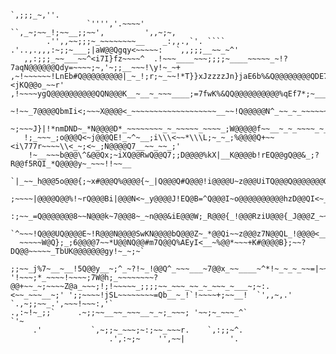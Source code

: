 <!--
**alessbell/alessbell** is a ✨ _special_ ✨ repository because its `README.md` (this file) appears on your GitHub profile.

Here are some ideas to get you started:

- 🔭 I’m currently working on ...
- 🌱 I’m currently learning ...
- 👯 I’m looking to collaborate on ...
- 🤔 I’m looking for help with ...
- 💬 Ask me about ...
- 📫 How to reach me: ...
- 😄 Pronouns: ...
- ⚡ Fun fact: ...
-->
```
                                                                  `,;;;_~,''.                       
                 `'''','.~~~~'                               ``,_~;~~_!;~~__;;~~',         ',,~;~,  
        .'',,~~;;;~_~~~~~~~~__    _:,,.,`'. ```` .'..,.,,,:~;;~___;|aW@@Qgqy<~~~~~:   `,,;;;__~~_~^'
   ,,:;;;_~~___~~^<i7I}fz~~~~^  .!~~~____~~~;;;;~____~~~~~_~!?7aqN@@@@@@Qdy=~~~~;~,'~;;__~~~!\y!~_~+
,~!~~~~~~!LnEb#Q@@@@@@@@@|_~_!;r;~_~~!*T}}xJzzzzJn}jaE6b%&Q@@@@@@@@QDE7+~__~~;^;,_;;~~_~<jKQ@@o_~~r'
,!~~~~ygQ@@@@@@@@@@QQN@@@K__~__~_~~~____;=7fwK%&QQ@@@@@@@@@@%qEf7*;~___~~~~~~___~~__^IKQ@@@@@Q~_~;, 
 ~!~~_7@@@@QbmIi<;~~~X@@@@<_~~~~~~~~~~~~~~~~~~~__~~!Q@@@@@N^_~~_~_~~~~~~~~~~~~~~~_=A@@@@@@@@@*~~~!  
  ~;~~~J}|!*nmDND~_*N@@@@D*_~~~~~~~~_~_~~~~~_~~~~_;W@@@@@f~~__~_~_~~~~_~_~~~~_~~~j@@@@@Rz;^\*_~~!`  
   !;_~~~_;o@@@Q<~j@@@QE!_~^~__;i\\\<~~*\\\L;~_~_;%@@@@Q+~~<i\777r~~~~\\<_~;<~_;N@@@@Q7__~~_~~_;'   
    !~__~~~b@@@\^&@@Qx;~iXQ@@RwQ@@Q7;;D@@@@%kX|__K@@@@b!rEQ@@gQ@@&_;?R@@f5RQI_*Q@@@@y~_~~~!!~~__    
    `|_~~_h@@@5o@@@{;~x#@@@Q%@@@@{~_|Q@@@Q#Q@@@!i@@@@U~z@@@UiTQ@@@Q@@@@@@@Qz_;d@@@@@@%y^___~;~,     
    ;~~~~|@@@@Q@@%!~rQ@@@Bi|@@@N<~_y@@@@J!EQ@B=^Q@@@I~o@@@@@@@@@@hzD@@QI<~__~__;7kQ@@@@@By<~~_;;~.  
   :;~~_=Q@@@@@@@8~~N@@@k~7@@@8~_~n@@@&iE@@@W;_R@@@{_!@@@RziU@@@{_J@@@Z_~~~~~~~~_~~iQ@@@@@@Q}~~_!,  
  `^~~~!Q@@@UQ@@@@E~!R@@@N@@@@SwKN@@@@bQ@@@Z~_*@@Qi~~z@@@z7N@@QL_!@@@@<__~~~~~~~;JW@@@@@@@g7~~~;.   
  ~~~~~W@Q};_;6@@@@7~~*U@@NQ@@#m7Q@@Q%AEyI<__~%@@*~~~+K#@@@@B};~~?DQ@@~~~~~_TbUK@@@@@@@gy!~_~;~`    
 ;;~~_j%7~__~__!5Q@@y__~;^_~?!~_!@@Q^_~~~___~7@@x_~~____~^*!~_~_~_~~=|~~~___=XDNQQNDaT!~_~~~:`      
'!~~~;*_~~~~!~~~~;7W@h;_~~~~~~~~?@@+~~_~;~~~~Z@a_~~~;!;!~~~~~_;;;;~~_~~~_~~_~_~~~_~___~;~:.         
<~~_~~~__~;' ';;~~~~!jSL~~~~~~~~=Qb__~_!`!~~~~+;~~__!  `',,~,.'  `.,~;;~~_.',~~~!~~~:,'`            
.,:~!~_;;`     .~;;~~__~~_~~~__~_~;_~~~; '~~;~_~~~_^`                 `'~                           
     .'           `,~;;~_~~~;~:;~~_~~~r.    `,:;;~^.                                                
                      .',:~;~    '',~~|          '.                                                                                                                                       
```
